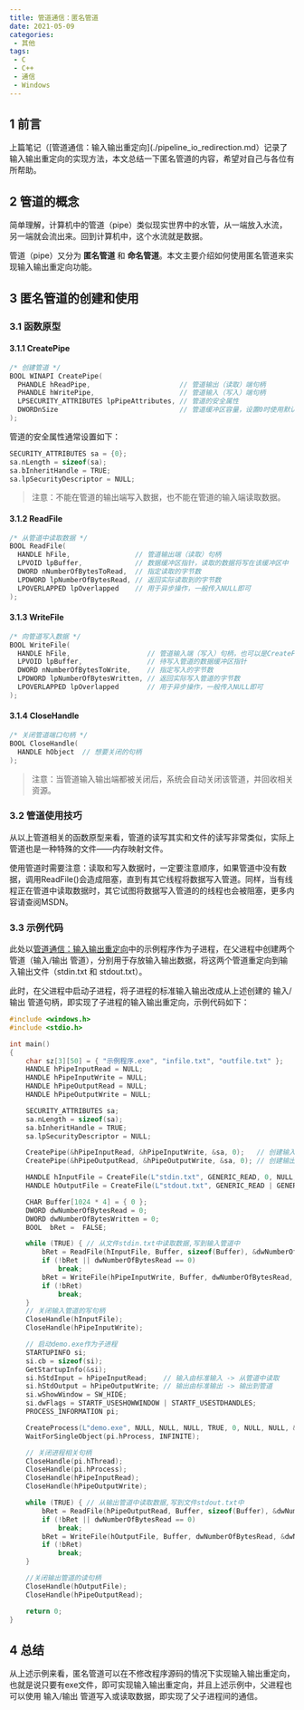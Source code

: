 ```yaml
---
title: 管道通信：匿名管道
date: 2021-05-09
categories:
 - 其他
tags:
 - C
 - C++
 - 通信
 - Windows
---
```


## 1 前言

上篇笔记（[管道通信：输入输出重定向](./pipeline_io_redirection.md）记录了输入输出重定向的实现方法，本文总结一下匿名管道的内容，希望对自己与各位有所帮助。

## 2 管道的概念

简单理解，计算机中的管道（pipe）类似现实世界中的水管，从一端放入水流，另一端就会流出来。回到计算机中，这个水流就是数据。

管道（pipe）又分为 **匿名管道** 和 **命名管道**。本文主要介绍如何使用匿名管道来实现输入输出重定向功能。

## 3 匿名管道的创建和使用

### 3.1 函数原型

#### 3.1.1 CreatePipe

```cpp
/* 创建管道 */
BOOL WINAPI CreatePipe(
  PHANDLE hReadPipe,                      // 管道输出（读取）端句柄
  PHANDLE hWritePipe,                     // 管道输入（写入）端句柄
  LPSECURITY_ATTRIBUTES lpPipeAttributes, // 管道的安全属性
  DWORDnSize                              // 管道缓冲区容量，设置0时使用默认大小
);
```

管道的安全属性通常设置如下：

```cpp
SECURITY_ATTRIBUTES sa = {0};
sa.nLength = sizeof(sa);
sa.bInheritHandle = TRUE;
sa.lpSecurityDescriptor = NULL;
```

> 注意：不能在管道的输出端写入数据，也不能在管道的输入端读取数据。

#### 3.1.2 ReadFile

```cpp
/* 从管道中读取数据 */
BOOL ReadFile(
  HANDLE hFile,                // 管道输出端（读取）句柄
  LPVOID lpBuffer,             // 数据缓冲区指针，读取的数据将写在该缓冲区中
  DWORD nNumberOfBytesToRead,  // 指定读取的字节数
  LPDWORD lpNumberOfBytesRead, // 返回实际读取到的字节数
  LPOVERLAPPED lpOverlapped    // 用于异步操作，一般传入NULL即可
);
```

#### 3.1.3 WriteFile

```cpp
/* 向管道写入数据 */
BOOL WriteFile(
  HANDLE hFile,                   // 管道输入端（写入）句柄，也可以是CreateFile()接口创建的文件句柄
  LPVOID lpBuffer,                // 待写入管道的数据缓冲区指针
  DWORD nNumberOfBytesToWrite,    // 指定写入的字节数
  LPDWORD lpNumberOfBytesWritten, // 返回实际写入管道的字节数
  LPOVERLAPPED lpOverlapped       // 用于异步操作，一般传入NULL即可
);
```

#### 3.1.4 CloseHandle

```cpp
/* 关闭管道端口句柄 */
BOOL CloseHandle(
  HANDLE hObject  // 想要关闭的句柄
);
```

> 注意：当管道输入输出端都被关闭后，系统会自动关闭该管道，并回收相关资源。

### 3.2 管道使用技巧

从以上管道相关的函数原型来看，管道的读写其实和文件的读写非常类似，实际上管道也是一种特殊的文件——内存映射文件。

使用管道时需要注意：读取和写入数据时，一定要注意顺序，如果管道中没有数据，调用ReadFile()会造成阻塞，直到有其它线程将数据写入管道。同样，当有线程正在管道中读取数据时，其它试图将数据写入管道的的线程也会被阻塞，更多内容请查阅MSDN。

### 3.3 示例代码

此处以[管道通信：输入输出重定向](./pipeline_io_redirection.md)中的示例程序作为子进程，在父进程中创建两个管道（输入/输出 管道），分别用于存放输入输出数据，将这两个管道重定向到输入输出文件（stdin.txt 和 stdout.txt）。

此时，在父进程中启动子进程，将子进程的标准输入输出改成从上述创建的 输入/输出 管道句柄，即实现了子进程的输入输出重定向，示例代码如下：

```cpp
#include <windows.h>
#include <stdio.h>

int main()
{
	char sz[3][50] = { "示例程序.exe", "infile.txt", "outfile.txt" };
	HANDLE hPipeInputRead = NULL;
	HANDLE hPipeInputWrite = NULL;
	HANDLE hPipeOutputRead = NULL;
	HANDLE hPipeOutputWrite = NULL;

	SECURITY_ATTRIBUTES sa;
	sa.nLength = sizeof(sa);
	sa.bInheritHandle = TRUE;
	sa.lpSecurityDescriptor = NULL;

	CreatePipe(&hPipeInputRead, &hPipeInputWrite, &sa, 0);   // 创建输入管道
	CreatePipe(&hPipeOutputRead, &hPipeOutputWrite, &sa, 0); // 创建输出管道

	HANDLE hInputFile = CreateFile(L"stdin.txt", GENERIC_READ, 0, NULL, OPEN_EXISTING, FILE_ATTRIBUTE_READONLY, NULL);
	HANDLE hOutputFile = CreateFile(L"stdout.txt", GENERIC_READ | GENERIC_WRITE, FILE_SHARE_WRITE, NULL, CREATE_ALWAYS, FILE_ATTRIBUTE_NORMAL, NULL);

	CHAR Buffer[1024 * 4] = { 0 };
	DWORD dwNumberOfBytesRead = 0;
	DWORD dwNumberOfBytesWritten = 0;
	BOOL  bRet =  FALSE;

	while (TRUE) { // 从文件stdin.txt中读取数据,写到输入管道中
		bRet = ReadFile(hInputFile, Buffer, sizeof(Buffer), &dwNumberOfBytesRead, NULL);
		if (!bRet || dwNumberOfBytesRead == 0)
			break;
		bRet = WriteFile(hPipeInputWrite, Buffer, dwNumberOfBytesRead, &dwNumberOfBytesWritten, NULL);
		if (!bRet)
			break;
	}
	// 关闭输入管道的写句柄
	CloseHandle(hInputFile);
	CloseHandle(hPipeInputWrite);

	// 启动demo.exe作为子进程
	STARTUPINFO si;
	si.cb = sizeof(si);
	GetStartupInfo(&si);
	si.hStdInput = hPipeInputRead;    // 输入由标准输入 -> 从管道中读取
	si.hStdOutput = hPipeOutputWrite; // 输出由标准输出 -> 输出到管道
	si.wShowWindow = SW_HIDE;
	si.dwFlags = STARTF_USESHOWWINDOW | STARTF_USESTDHANDLES;
	PROCESS_INFORMATION pi;

	CreateProcess(L"demo.exe", NULL, NULL, NULL, TRUE, 0, NULL, NULL, &si, &pi);
	WaitForSingleObject(pi.hProcess, INFINITE);

	// 关闭进程相关句柄
	CloseHandle(pi.hThread);
	CloseHandle(pi.hProcess);
	CloseHandle(hPipeInputRead);
	CloseHandle(hPipeOutputWrite);

	while (TRUE) { // 从输出管道中读取数据,写到文件stdout.txt中
		bRet = ReadFile(hPipeOutputRead, Buffer, sizeof(Buffer), &dwNumberOfBytesRead, NULL);
		if (!bRet || dwNumberOfBytesRead == 0)
			break;
		bRet = WriteFile(hOutputFile, Buffer, dwNumberOfBytesRead, &dwNumberOfBytesWritten, NULL);
		if (!bRet)
			break;
	}

	//关闭输出管道的读句柄
	CloseHandle(hOutputFile);
	CloseHandle(hPipeOutputRead);

	return 0;
}
```

## 4 总结
从上述示例来看，匿名管道可以在不修改程序源码的情况下实现输入输出重定向，也就是说只要有exe文件，即可实现输入输出重定向，并且上述示例中，父进程也可以使用 输入/输出 管道写入或读取数据，即实现了父子进程间的通信。
